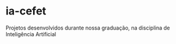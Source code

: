 # ia-cefet
 Projetos desenvolvidos durante nossa graduação, na disciplina de Inteligência Artificial
